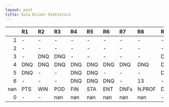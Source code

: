 ```yaml
---
layout: post 
title: Sula Driver Statistics
--- 
```


|     | R1   | R2   | R3   | R4   | R5   | R6   | R7   | R8     | R9   | R10   | R11   | R12   | Points   | Pos   |
|----:|:-----|:-----|:-----|:-----|:-----|:-----|:-----|:-------|:-----|:------|:------|:------|:---------|:------|
|   1 | -    | -    | -    | -    | -    | -    | -    | -      | -    | -     | -     | -     | 90.0     | 4.0   |
|   2 | -    | -    | -    | -    | -    | -    | -    | -      | -    | -     | -     | -     | nan      | nan   |
|   3 | -    | DNQ  | DNQ  | -    | -    | -    | -    | -      | DNQ  | -     | -     | -     | nan      | nan   |
|   4 | DNQ  | DNQ  | DNQ  | DNQ  | DNQ  | DNQ  | DNQ  | DNQ    | DNQ  | DNQ   | 15    | -     | nan      | nan   |
|   5 | DNQ  | -    | -    | DNQ  | DNQ  | -    | -    | -      | DNQ  | -     | 19    | -     | 58.0     | 9.0   |
|   6 | -    | -    | -    | DNQ  | DNQ  | DNQ  | -    | 13     | -    | -     | 18    | -     | 83.0     | 4.0   |
| nan | PTS  | WIN  | POD  | FIN  | STA  | ENT  | DNFs | N.PROF | DNQ  | %FIN  | PPR   | BST   | CHA      | RNK   |
|   0 | -    | -    | nan  | nan  | nan  | nan  | nan  | nan    | -    | -     | -     | -     | -        | DNQ   |